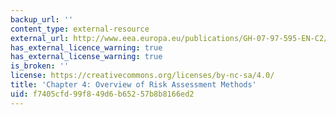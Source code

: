 ```yaml
---
backup_url: ''
content_type: external-resource
external_url: http://www.eea.europa.eu/publications/GH-07-97-595-EN-C2/chapter4h.html
has_external_licence_warning: true
has_external_license_warning: true
is_broken: ''
license: https://creativecommons.org/licenses/by-nc-sa/4.0/
title: 'Chapter 4: Overview of Risk Assessment Methods'
uid: f7405cfd-99f8-49d6-b652-57b8b8166ed2
---
```

